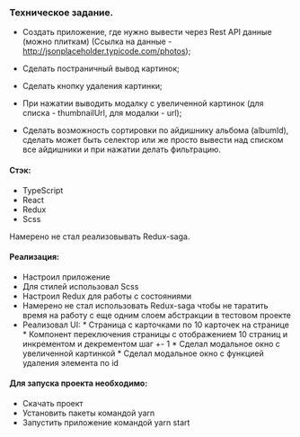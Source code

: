 ### Техническое задание.
  * Создать приложение, где нужно вывести через Rest API данные (можно плиткам) (Ссылка на данные - http://jsonplaceholder.typicode.com/photos);

  * Сделать постраничный вывод картинок;

  * Сделать кнопку удаления картинки;

  * При нажатии выводить модалку с увеличенной картинок (для списка - thumbnailUrl, для модалки - url);

  * Сделать возможность сортировки по айдишнику альбома (albumId), сделать может быть селектор или же просто вывести над списком все айдишники и при нажатии делать фильтрацию.

#### Стэк: 
  * TypeScript
  * React
  * Redux
  * Scss
  
  Намерено не стал реализовывать Redux-saga.

#### Реализация: 
  * Настроил приложение
  * Для стилей использовал Scss
  * Настроил Redux для работы с состояниями
  * Намерено не стал использовать Redux-saga чтобы не таратить время на работу с еще одним слоем абстракции в тестовом проекте
  * Реализовал UI:
           * Страница с карточками по 10 карточек на странице
           * Компонент переключения страницы с отображением 10 страниц и инкрементом и декрементом шаг +- 1
           * Сделал модальное окно с увеличенной картинкой
           * Сделал модальное окно с функцией удаления элемента по id

#### Для запуска проекта необходимо:
  * Скачать проект
  * Установить пакеты командой yarn
  * Запустить приложение командой yarn start
